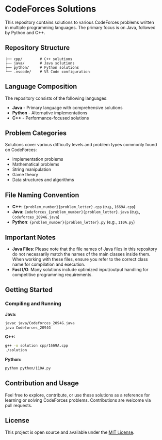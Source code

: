 # CodeForces Solutions

This repository contains solutions to various CodeForces problems written in multiple programming languages. The primary focus is on Java, followed by Python and C++.

## Repository Structure

```
├── cpp/        # C++ solutions
├── java/       # Java solutions  
├── python/     # Python solutions
└── .vscode/    # VS Code configuration
```

## Language Composition

The repository consists of the following languages:

- **Java** - Primary language with comprehensive solutions
- **Python** - Alternative implementations
- **C++** - Performance-focused solutions

## Problem Categories

Solutions cover various difficulty levels and problem types commonly found on CodeForces:
- Implementation problems
- Mathematical problems
- String manipulation
- Game theory
- Data structures and algorithms

## File Naming Convention

- **C++**: `{problem_number}{problem_letter}.cpp` (e.g., `1669A.cpp`)
- **Java**: `Codeforces_{problem_number}{problem_letter}.java` (e.g., `Codeforces_2094G.java`)
- **Python**: `{problem_number}{problem_letter}.py` (e.g., `110A.py`)

## Important Notes

- **Java Files**: Please note that the file names of Java files in this repository do not necessarily match the names of the main classes inside them. When working with these files, ensure you refer to the correct class name for compilation and execution.
- **Fast I/O**: Many solutions include optimized input/output handling for competitive programming requirements.

## Getting Started

### Compiling and Running

**Java:**
```bash
javac java/Codeforces_2094G.java
java Codeforces_2094G
```

**C++:**
```bash
g++ -o solution cpp/1669A.cpp
./solution
```

**Python:**
```bash
python python/110A.py
```

## Contribution and Usage

Feel free to explore, contribute, or use these solutions as a reference for learning or solving CodeForces problems. Contributions are welcome via pull requests.

## License

This project is open source and available under the [MIT License](LICENSE).